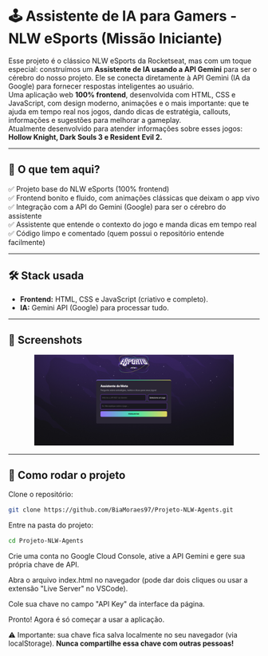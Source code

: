 # 🕹️ Assistente de IA para Gamers - NLW eSports (Missão Iniciante)

Esse projeto é o clássico NLW eSports da Rocketseat, mas com um toque especial: construímos um **Assistente de IA usando a API Gemini** para ser o cérebro do nosso projeto. Ele se conecta diretamente à API Gemini (IA da Google) para fornecer respostas inteligentes ao usuário.  
Uma aplicação web **100% frontend**, desenvolvida com HTML, CSS e JavaScript, com design moderno, animações e o mais importante: que te ajuda em tempo real nos jogos, dando dicas de estratégia, callouts, informações e sugestões para melhorar a gameplay.      
Atualmente desenvolvido para atender informações sobre esses jogos: **Hollow Knight, Dark Souls 3 e Resident Evil 2.**

---

## 🚀 O que tem aqui?

✅ Projeto base do NLW eSports (100% frontend)  
✅ Frontend bonito e fluido, com animações clássicas que deixam o app vivo  
✅ Integração com a API do Gemini (Google) para ser o cérebro do assistente  
✅ Assistente que entende o contexto do jogo e manda dicas em tempo real  
✅ Código limpo e comentado (quem possui o repositório entende facilmente)

---

## 🛠️ Stack usada

- **Frontend:** HTML, CSS e JavaScript (criativo e completo).
- **IA:** Gemini API (Google) para processar tudo.

---

## 📸 Screenshots

<p align="center">
  <img src="assets/printNLW.png" width="400px">
</p>

---

## 🚧 Como rodar o projeto

Clone o repositório:

```bash
git clone https://github.com/BiaMoraes97/Projeto-NLW-Agents.git
```

Entre na pasta do projeto:

```bash
cd Projeto-NLW-Agents
```

Crie uma conta no Google Cloud Console, ative a API Gemini e gere sua própria chave de API.

Abra o arquivo index.html no navegador (pode dar dois cliques ou usar a extensão "Live Server" no VSCode).

Cole sua chave no campo "API Key" da interface da página.

Pronto! Agora é só começar a usar a aplicação.

⚠️ Importante: sua chave fica salva localmente no seu navegador (via localStorage).
**Nunca compartilhe essa chave com outras pessoas!**

